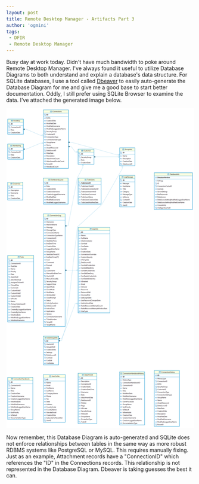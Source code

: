 ```yaml
---
layout: post
title: Remote Desktop Manager - Artifacts Part 3
author: 'ogmini'
tags:
 - DFIR
 - Remote Desktop Manager
---
```


Busy day at work today. Didn't have much bandwidth to poke around Remote Desktop Manager. I've always found it useful to utilize Database Diagrams to both understand and explain a database's data structure. For SQLite databases, I use a tool called [Dbeaver](https://dbeaver.io/) to easily auto-generate the Database Diagram for me and give me a good base to start better documentation. Oddly, I still prefer using SQLite Browser to examine the data. I've attached the generated image below.

![Database Diagram](/images/RemoteDesktopManager/dbdiagram.png)

Now remember, this Database Diagram is auto-generated and SQLite does not enforce relationships between tables in the same way as more robust RDBMS systems like PostgreSQL or MySQL. This requires manually fixing. Just as an example, Attachment records have a "ConnectionID" which references the "ID" in the Connections records. This relationship is not represented in the Database Diagram. Dbeaver is taking guesses the best it can. 